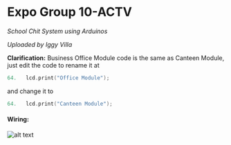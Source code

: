 # Expo Group 10-ACTV

*School Chit System using Arduinos*

*Uploaded by Iggy Villa*

**Clarification:**
Business Office Module code is the same as Canteen Module, just edit the code to rename it at 
```c++
64.   lcd.print("Office Module");
```
and change it to
```c++
64.   lcd.print("Canteen Module");
```
#### Wiring:

![alt text](https://i.imgur.com/TqUbKWa.png "Wiring Diagram")
